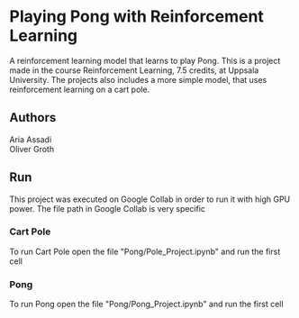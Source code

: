 # Playing Pong with Reinforcement Learning
A reinforcement learning model that learns to play Pong. This is a project made in the course Reinforcement Learning, 7.5 credits, at Uppsala University. The projects also includes a more simple model, that uses reinforcement learning on a cart pole.

## Authors
Aria Assadi <br>
Oliver Groth <br>

## Run
This project was executed on Google Collab in order to run it with high GPU power. The file path in Google Collab is very specific

### Cart Pole
To run Cart Pole open the file "Pong/Pole_Project.ipynb" and run the first cell

### Pong
To run Pong open the file "Pong/Pong_Project.ipynb" and run the first cell
